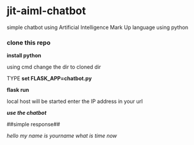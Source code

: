 # jit-aiml-chatbot
 simple chatbot using Artificial Intelligence Mark Up language using python

### clone this repo

**install python**

using cmd change the dir to cloned dir

TYPE **set FLASK_APP=chatbot.py**

**flask run**

local host will be started 
enter the IP address in your url

***use the chatbot***

##simple response##

*hello*
*my name is yourname*
*what is time now*
